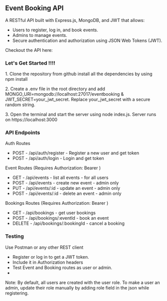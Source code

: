 <h2>Event Booking API</h2>
<p>A RESTful API built with Express.js, MongoDB, and JWT that allows:</p>
<ul>
   <li>Users to register, log in, and book events.</li>
   <li>Admins to manage events.</li>
   <li>Secure authentication and authorization using JSON Web Tokens (JWT).</li>
</ul>

<p>Checkout the API here: </p>

<h3>Let's Get Started !!!!</h3>

<p>1. Clone the repository from github install all the dependencies by using npm install</p>
<p>2. Create a .env file in the root directory and add MONGO_URI=mongodb://localhost:27017/eventbooking & JWT_SECRET=your_jwt_secret. Replace your_jwt_secret with a secure random string.</p>
<p>3. Open the terminal and start the server using node index.js. Server runs on https://localhost:3000</p>

<h3>API Endpoints</h3>
<p>Auth Routes</p>
<ul>
   <li>POST - /api/auth/register - Register a new user and get token</li>
   <li>POST - /api/auth/login - Login and get token</li>
</ul>

<p>Event Routes (Requires Authorization: Bearer <token> )</p>
<ul>
   <li>GET - /api/events - list all events - for all users</li>
   <li>POST - /api/events - create new event - admin only</li>
   <li>PUT - /api/events/:id - update an event - admin only</li>
   <li>POST - /api/events/:id - delete an event - admin only</li>
</ul>

<p>Bookings Routes (Requires Authorization: Bearer <token> )</p>
<ul>
   <li>GET - /api/bookings - get user bookings</li>
   <li>POST - /api/bookings/:eventId - book an event</li>
   <li>DELETE - /api/bookings/:bookingId - cancel a booking</li>
</ul>

<h3>Testing</h3>
<p>Use Postman or any other REST client</p>
<ul>
   <li>Register or log in to get a JWT token.</li>
   <li>Include it in Authorization headers</li>
   <li>Test Event and Booking routes as user or admin.<li>
</ul>

<p>Note: By default, all users are created with the user role. To make a user an admin, update their role manually by adding role field in the json while registering.</p>